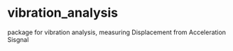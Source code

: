 # vibration_analysis
package for vibration analysis, measuring Displacement from Acceleration Sisgnal
